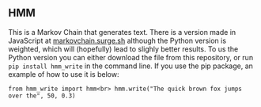 ## HMM

This is a Markov Chain that generates text. There is a version made in JavaScript at [markovchain.surge.sh](https://markovchain.surge.sh) although the Python version is weighted, which will (hopefully) lead to slighly better results. To us the Python version you can either download the file from this repository, or run `pip install hmm_write` in the command line. If you use the pip package, an example of how to use it is below:

`from hmm_write import hmm<br>
hmm.write("The quick brown fox jumps over the", 50, 0.3)`
